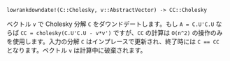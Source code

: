 ```
lowrankdowndate!(C::Cholesky, v::AbstractVector) -> CC::Cholesky
```

ベクトル `v` で Cholesky 分解 `C` をダウンドデートします。もし `A = C.U'C.U` ならば `CC = cholesky(C.U'C.U - v*v')` ですが、`CC` の計算は `O(n^2)` の操作のみを使用します。入力の分解 `C` はインプレースで更新され、終了時には `C == CC` となります。ベクトル `v` は計算中に破棄されます。
